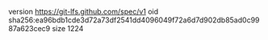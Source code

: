 version https://git-lfs.github.com/spec/v1
oid sha256:ea96bdb1cde3d72a73df2541dd4096049f72a6d7d902db85ad0c9987a623cec9
size 1224
